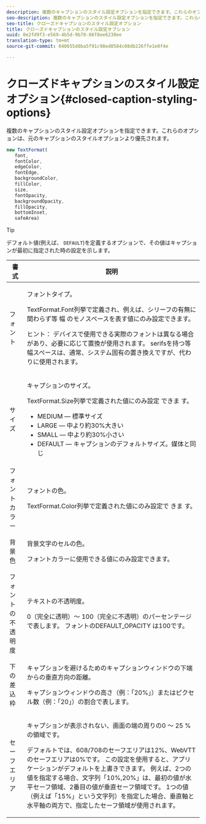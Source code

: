 ```yaml
---
description: 複数のキャプションのスタイル設定オプションを指定できます。これらのオプションは、元のキャプションのスタイルオプションより優先されます。
seo-description: 複数のキャプションのスタイル設定オプションを指定できます。これらのオプションは、元のキャプションのスタイルオプションより優先されます。
seo-title: クローズドキャプションのスタイル設定オプション
title: クローズドキャプションのスタイル設定オプション
uuid: 0e2fd9f3-e569-4b5d-9b78-86f8ee6230ee
translation-type: tm+mt
source-git-commit: 040655d8ba5f91c98ed0584c08db226ffe1e0f4e

---
```



# クローズドキャプションのスタイル設定オプション{#closed-caption-styling-options}

複数のキャプションのスタイル設定オプションを指定できます。これらのオプションは、元のキャプションのスタイルオプションより優先されます。

```js
new TextFormat( 
   font,  
   fontColor,  
   edgeColor,  
   fontEdge,  
   backgroundColor,  
   fillColor,  
   size,  
   fontOpacity,  
   backgroundOpacity,  
   fillOpacity, 
   bottomInset, 
   safeArea) 
```

>[!TIP]
>
>デフォルト値(例えば、 `DEFAULT`)を定義するオプションで、その値はキャプションが最初に指定された時の設定を示します。

<table frame="all" colsep="1" rowsep="1" id="table_87205DEFEE384AF4AF83952B15E18A42"> 
 <thead> 
  <tr rowsep="1"> 
   <th colname="1" class="entry"> 書式 </th> 
   <th colname="2" class="entry"> 説明 </th> 
  </tr> 
 </thead>
 <tbody> 
  <tr rowsep="1"> 
   <td colname="1"> フォント </td> 
   <td colname="2"> <p>フォントタイプ。 </p> <p>TextFormat.Font列挙で定義され、例えば、シリーフの有無に関わらず等 <span class="codeph"> 幅 </span> のモノスペースを表す値にのみ設定できます。 </p> <p>ヒント： デバイスで使用できる実際のフォントは異なる場合があり、必要に応じて置換が使用されます。 serifsを持つ等幅スペースは、通常、システム固有の置き換えですが、代わりに使用されます。 </p> </td> 
  </tr> 
  <tr rowsep="1"> 
   <td colname="1"> サイズ </td> 
   <td colname="2"> <p>キャプションのサイズ。 </p> <p> TextFormat.Size列挙で定義された値にのみ設定 <span class="codeph"> できま </span> す。 
     <ul compact="yes" id="ul_544BFC7A46474A74839477108F1AB1E9"> 
      <li id="li_A592ED46B8DF4D8FAD7AF3BD931A712B"> <span class="codeph"> MEDIUM </span> — 標準サイズ </li> 
      <li id="li_4F8CEDE54965430EB707DD3D5B2E3F87"> <span class="codeph"> LARGE </span> — 中より約30%大きい </li> 
      <li id="li_D78D823883F54D869118BAB58257E377"> <span class="codeph"> SMALL </span> — 中より約30%小さい </li> 
      <li id="li_9299C13408584A38835F8D91BD048083"> <span class="codeph"> DEFAULT </span> — キャプションのデフォルトサイズ。媒体と同じ </li> 
     </ul> </p> </td> 
  </tr> 
  <tr rowsep="1"> 
   <td colname="1"> フォントカラー </td> 
   <td colname="2"> <p>フォントの色。 </p> <p>TextFormat.Color列挙で定義された値にのみ設定で <span class="codeph"> きま </span> す。 </p> </td> 
  </tr> 
  <tr rowsep="1"> 
   <td colname="1"> 背景色 </td> 
   <td colname="2"> <p>背景文字のセルの色。 </p> <p>フォントカラーに使用できる値にのみ設定できます。 </p> </td> 
  </tr> 
  <tr rowsep="1"> 
   <td colname="1"> フォントの不透明度 </td> 
   <td colname="2"> <p>テキストの不透明度。 </p> <p>0（完全に透明）～ 100（完全に不透明）のパーセンテージで表します。 <span class="codeph"> フォントのDEFAULT_OPACITY </span> は100です。 </p> </td> 
  </tr> 
  <tr rowsep="1"> 
   <td colname="1"> 下の差込枠 </td> 
   <td colname="2"> <p>キャプションを避けるためのキャプションウィンドウの下端からの垂直方向の距離。 </p> <p>キャプションウィンドウの高さ（例：「20%」）またはピクセル数（例：「20」）の割合で表します。 </p> </td> 
  </tr> 
  <tr rowsep="1"> 
   <td colname="1"> セーフエリア </td> 
   <td colname="2"> <p>キャプションが表示されない、画面の端の周りの0 ～ 25 %の領域です。 </p> <p>デフォルトでは、608/708のセーフエリアは12%、WebVTTのセーフエリアは0%です。 この設定を使用すると、アプリケーションがデフォルトを上書きできます。 例えば、2つの値を指定する場合、文字列「10%,20%」は、最初の値が水平セーフ領域、2番目の値が垂直セーフ領域です。 1つの値（例えば「15%」という文字列）を指定した場合、垂直軸と水平軸の両方で、指定したセーフ領域が使用されます。 </p> </td> 
  </tr> 
 </tbody> 
</table>


